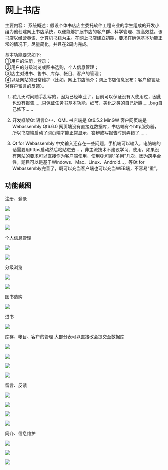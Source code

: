 # 网上书店
主要内容：
系统概述：假设个体书店店主委托软件工程专业的学生组成的开发小组为他创建网上书店系统，以便能够扩展书店的客户群、科学管理、提高效益。该书店以经营英语、计算机书籍为主。在网上书店建立初期，要求在确保基本功能正常的情况下，尽量简化，并且在2周内完成。  

基本功能要求如下:  
①用户的注册，登录；  
②用户的分级浏览或图书选购，个人信息管理；  
③店主对进书、售书、库存、帐目、客户的管理；  
④以及网站的日常维护（比如，网上书店简介；网上书店信息发布；客户留言及对客户留言的反馈）。  

1. 花几天时间随手乱写的，因为已经毕业了，目前可以保证没有人使用过，因此也没有报告……只保证任务书基本功能，细节、美化之类的自己折腾……bug自己修下……

2. 开发框架Qt 语言C++、QML 书店端是 Qt6.5.2 MinGW 客户网页端是 Webassembly Qt6.6.0  网页端没有直接连数据库，书店端有个http服务器，所以书店端启动了网页端才能正常显示，答辩或写报告时别弄错了……
3. Qt for Webassembly 中文输入还存在一些问题，手机端可以输入，电脑端的话需要用https启动然后粘贴进去… ，非主流技术不建议学习、使用。如果没有网站的要求可以直接作为客户端使用，使用Qt可能“多用”几次，因为跨平台性，题目可以是基于Windows、Mac、Linux、Android…，等Qt for Webassembly完善了，既可以充当客户端也可以充当WEB端，不容易“重”。



## 功能截图

注册、登录

![](截图\1.png)

![](截图\2.png)

![](截图\3.png)

个人信息管理

![](截图\4.png)

![](截图\5.png)

分级浏览

![](截图\6.png)

![](截图\7.png)

图书选购

![](截图\8.png)

进书

![](截图\9.png)

库存、帐目、客户的管理 大部分表可以直接改会提交至数据库

![](截图\10.png)

![](截图\11.png)

![](截图\12.png)

![](截图\13.png)

留言、反馈

![](截图\14.png)

![](截图\15.png)

![](截图\16.png)

![](截图\17.png)

简介、信息维护

![](截图\19.png)

![](截图\20.png)

![](截图\21.png)
